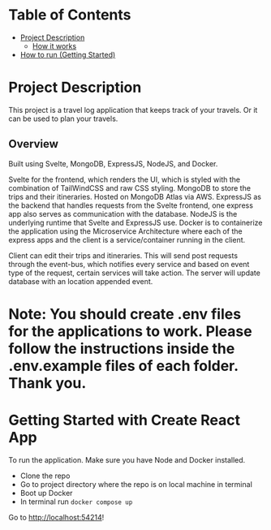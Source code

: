 # Table of Contents
- [Project Description](#Project-Description)
    - [How it works](#Overview)
- [How to run (Getting Started)](#Getting-Started-with-Create-React-App)
# Project Description

This project is a travel log application that keeps track of your travels. Or it can be used to plan your travels.

## Overview

Built using Svelte, MongoDB, ExpressJS, NodeJS, and Docker.

Svelte for the frontend, which renders the UI, which is styled with the combination of TailWindCSS and raw CSS styling.
MongoDB to store the trips and their itineraries. Hosted on MongoDB Atlas via AWS.
ExpressJS as the backend that handles requests from the Svelte frontend, one express app also serves as communication with the database.
NodeJS is the underlying runtime that Svelte and ExpressJS use.
Docker is to containerize the application using the Microservice Architecture where each of the express apps and the client is a service/container running in the client.

Client can edit their trips and itineraries. This will send post requests through the event-bus, which notifies every service and based on event type of the request, certain services will take action. The server will update database with an location appended event.

# Note: You should create .env files for the applications to work. Please follow the instructions inside the .env.example files of each folder. Thank you.

# Getting Started with Create React App

To run the application. Make sure you have Node and Docker installed.

- Clone the repo
- Go to project directory where the repo is on local machine in terminal
- Boot up Docker
- In terminal run `docker compose up`

Go to [http://localhost:54214](http://localhost:54214)!
